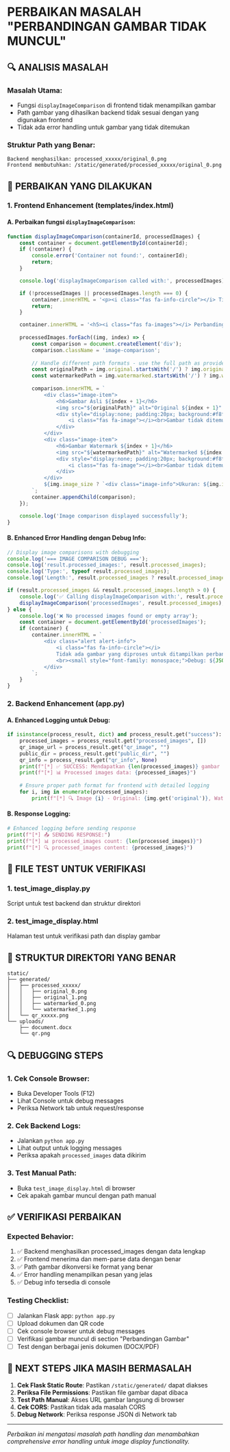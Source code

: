 # PERBAIKAN MASALAH "PERBANDINGAN GAMBAR TIDAK MUNCUL"

## 🔍 ANALISIS MASALAH

### Masalah Utama:
- Fungsi `displayImageComparison` di frontend tidak menampilkan gambar
- Path gambar yang dihasilkan backend tidak sesuai dengan yang digunakan frontend
- Tidak ada error handling untuk gambar yang tidak ditemukan

### Struktur Path yang Benar:
```
Backend menghasilkan: processed_xxxxx/original_0.png
Frontend membutuhkan: /static/generated/processed_xxxxx/original_0.png
```

## 🔧 PERBAIKAN YANG DILAKUKAN

### 1. Frontend Enhancement (templates/index.html)

#### A. Perbaikan fungsi `displayImageComparison`:
```javascript
function displayImageComparison(containerId, processedImages) {
    const container = document.getElementById(containerId);
    if (!container) {
        console.error('Container not found:', containerId);
        return;
    }

    console.log('displayImageComparison called with:', processedImages);

    if (!processedImages || processedImages.length === 0) {
        container.innerHTML = '<p><i class="fas fa-info-circle"></i> Tidak ada gambar yang diproses untuk ditampilkan perbandingan.</p>';
        return;
    }

    container.innerHTML = '<h5><i class="fas fa-images"></i> Perbandingan Gambar</h5>';
    
    processedImages.forEach((img, index) => {
        const comparison = document.createElement('div');
        comparison.className = 'image-comparison';
        
        // Handle different path formats - use the full path as provided by backend
        const originalPath = img.original.startsWith('/') ? img.original : `/static/generated/${img.original}`;
        const watermarkedPath = img.watermarked.startsWith('/') ? img.watermarked : `/static/generated/${img.watermarked}`;
        
        comparison.innerHTML = `
            <div class="image-item">
                <h6>Gambar Asli ${index + 1}</h6>
                <img src="${originalPath}" alt="Original ${index + 1}" onerror="this.style.display='none'; this.nextElementSibling.style.display='block';">
                <div style="display:none; padding:20px; background:#f8f9fa; border:1px dashed #dee2e6; text-align:center; color:#6c757d;">
                    <i class="fas fa-image"></i><br>Gambar tidak ditemukan<br><small>${originalPath}</small>
                </div>
            </div>
            <div class="image-item">
                <h6>Gambar Watermark ${index + 1}</h6>
                <img src="${watermarkedPath}" alt="Watermarked ${index + 1}" onerror="this.style.display='none'; this.nextElementSibling.style.display='block';">
                <div style="display:none; padding:20px; background:#f8f9fa; border:1px dashed #dee2e6; text-align:center; color:#6c757d;">
                    <i class="fas fa-image"></i><br>Gambar tidak ditemukan<br><small>${watermarkedPath}</small>
                </div>
            </div>
            ${img.image_size ? `<div class="image-info">Ukuran: ${img.image_size}</div>` : ''}
        `;
        container.appendChild(comparison);
    });

    console.log('Image comparison displayed successfully');
}
```

#### B. Enhanced Error Handling dengan Debug Info:
```javascript
// Display image comparisons with debugging
console.log('=== IMAGE COMPARISON DEBUG ===');
console.log('result.processed_images:', result.processed_images);
console.log('Type:', typeof result.processed_images);
console.log('Length:', result.processed_images ? result.processed_images.length : 'undefined');

if (result.processed_images && result.processed_images.length > 0) {
    console.log('✅ Calling displayImageComparison with:', result.processed_images);
    displayImageComparison('processedImages', result.processed_images);
} else {
    console.log('❌ No processed images found or empty array');
    const container = document.getElementById('processedImages');
    if (container) {
        container.innerHTML = `
            <div class="alert alert-info">
                <i class="fas fa-info-circle"></i> 
                Tidak ada gambar yang diproses untuk ditampilkan perbandingan.
                <br><small style="font-family: monospace;">Debug: ${JSON.stringify(result.processed_images)}</small>
            </div>
        `;
    }
}
```

### 2. Backend Enhancement (app.py)

#### A. Enhanced Logging untuk Debug:
```python
if isinstance(process_result, dict) and process_result.get("success"):
    processed_images = process_result.get("processed_images", [])
    qr_image_url = process_result.get("qr_image", "")
    public_dir = process_result.get("public_dir", "")
    qr_info = process_result.get("qr_info", None)
    print(f"[*] ✅ SUCCESS: Mendapatkan {len(processed_images)} gambar yang diproses")
    print(f"[*] 📊 Processed images data: {processed_images}")
    
    # Ensure proper path format for frontend with detailed logging
    for i, img in enumerate(processed_images):
        print(f"[*] 🔍 Image {i} - Original: {img.get('original')}, Watermarked: {img.get('watermarked')}")
```

#### B. Response Logging:
```python
# Enhanced logging before sending response
print(f"[*] 📤 SENDING RESPONSE:")
print(f"[*] 📊 processed_images count: {len(processed_images)}")
print(f"[*] 🔍 processed_images content: {processed_images}")
```

## 🧪 FILE TEST UNTUK VERIFIKASI

### 1. test_image_display.py
Script untuk test backend dan struktur direktori

### 2. test_image_display.html  
Halaman test untuk verifikasi path dan display gambar

## 📂 STRUKTUR DIREKTORI YANG BENAR

```
static/
├── generated/
│   ├── processed_xxxxx/
│   │   ├── original_0.png
│   │   ├── original_1.png
│   │   ├── watermarked_0.png
│   │   └── watermarked_1.png
│   └── qr_xxxxx.png
└── uploads/
    ├── document.docx
    └── qr.png
```

## 🔍 DEBUGGING STEPS

### 1. Cek Console Browser:
- Buka Developer Tools (F12)
- Lihat Console untuk debug messages
- Periksa Network tab untuk request/response

### 2. Cek Backend Logs:
- Jalankan `python app.py`
- Lihat output untuk logging messages
- Periksa apakah `processed_images` data dikirim

### 3. Test Manual Path:
- Buka `test_image_display.html` di browser
- Cek apakah gambar muncul dengan path manual

## ✅ VERIFIKASI PERBAIKAN

### Expected Behavior:
1. ✅ Backend menghasilkan processed_images dengan data lengkap
2. ✅ Frontend menerima dan mem-parse data dengan benar  
3. ✅ Path gambar dikonversi ke format yang benar
4. ✅ Error handling menampilkan pesan yang jelas
5. ✅ Debug info tersedia di console

### Testing Checklist:
- [ ] Jalankan Flask app: `python app.py`
- [ ] Upload dokumen dan QR code
- [ ] Cek console browser untuk debug messages
- [ ] Verifikasi gambar muncul di section "Perbandingan Gambar"
- [ ] Test dengan berbagai jenis dokumen (DOCX/PDF)

## 🚀 NEXT STEPS JIKA MASIH BERMASALAH

1. **Cek Flask Static Route**: Pastikan `/static/generated/` dapat diakses
2. **Periksa File Permissions**: Pastikan file gambar dapat dibaca
3. **Test Path Manual**: Akses URL gambar langsung di browser
4. **Cek CORS**: Pastikan tidak ada masalah CORS
5. **Debug Network**: Periksa response JSON di Network tab

---

*Perbaikan ini mengatasi masalah path handling dan menambahkan comprehensive error handling untuk image display functionality.*
